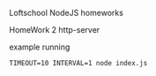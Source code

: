 Loftschool NodeJS homeworks

HomeWork 2 http-server 

example running
```
TIMEOUT=10 INTERVAL=1 node index.js
```